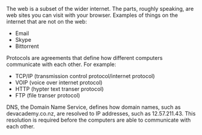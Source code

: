 The web is a subset of the wider internet. The parts, roughly speaking, are web sites you can visit with your browser. Examples of things on the internet that are not on the web: 

 - Email
 - Skype
 - Bittorrent 

Protocols are agreements that define how different computers communicate with each other. For example:

 - TCP/IP (transmission control protocol/internet protocol)
 - VOIP (voice over internet protocol)
 - HTTP (hypter text transer protocol)
 - FTP (file transer protocol)

DNS, the Domain Name Service, defines how domain names, such as devacademy.co.nz, are resolved to IP addresses, such as 12.57.211.43. This resolution is required before the computers are able to communicate with each other.

